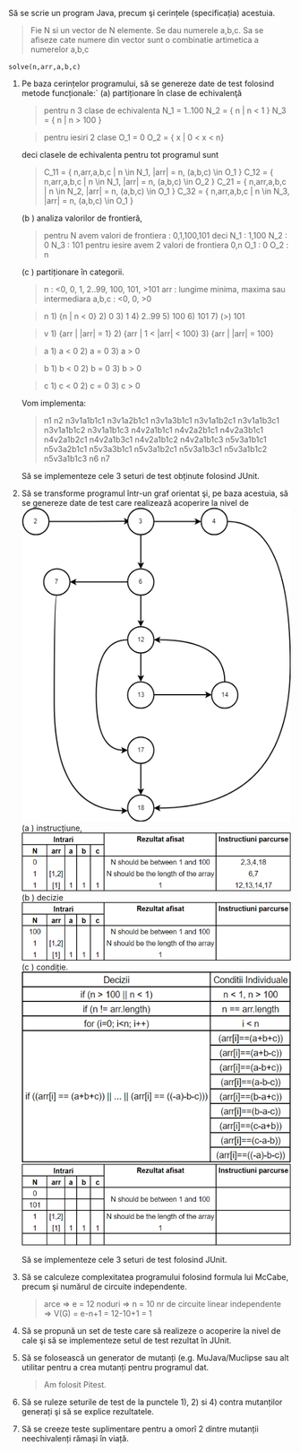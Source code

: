 Să se scrie un program Java, precum şi cerințele (specificația) acestuia.

>Fie N si un vector de N elemente. Se dau numerele a,b,c. Sa se afiseze cate numere din vector sunt o combinatie artimetica a numerelor a,b,c

    solve(n,arr,a,b,c)

1. Pe baza cerințelor programului, să se genereze date de test folosind metode funcționale:`
(a) partiționare în clase de echivalenţă
    > pentru n 3 clase de echivalenta
        N_1 = 1..100
        N_2 = { n | n < 1 }
        N_3 = { n | n > 100 }
        
    > pentru iesiri 2 clase
        O_1 = 0
        O_2 = { x | 0 < x < n}

    deci clasele de echivalenta pentru tot programul sunt 
    >C_11 = { n,arr,a,b,c | n \in N_1, |arr| = n, (a,b,c) \in O_1 }
    >C_12 = { n,arr,a,b,c | n \in N_1, |arr| = n, (a,b,c) \in O_2 }
    >C_21 = { n,arr,a,b,c | n \in N_2, |arr| = n, (a,b,c) \in O_1 }
    >C_32 = { n,arr,a,b,c | n \in N_3, |arr| = n, (a,b,c) \in O_1 }
    
    (b ) analiza valorilor de frontieră,
    > pentru N avem valori de frontiera : 0,1,100,101 deci
        N_1 : 1,100
        N_2 : 0
        N_3 : 101
    >pentru iesire avem 2 valori de frontiera 0,n
        O_1 : 0
        O_2 : n
    
    (c ) partiționare în categorii.
    > n : <0, 0, 1, 2..99, 100, 101, >101
     arr : lungime minima, maxima sau intermediara
     a,b,c : <0, 0, >0

    > n 
        1) {n | n < 0}
        2) 0
        3) 1
        4) 2..99
        5) 100
        6) 101
        7) (>) 101

    > v
        1) {arr | |arr| = 1}
        2) {arr | 1 < |arr| < 100}
        3) {arr | |arr| = 100}

    > a
        1) a < 0
        2) a = 0
        3) a > 0
        
    > b
        1) b < 0
        2) b = 0
        3) b > 0
        
    > c
        1) c < 0
        2) c = 0
        3) c > 0

    Vom implementa:
    >    n1
        n2
        n3v1a1b1c1
        n3v1a2b1c1
        n3v1a3b1c1
        n3v1a1b2c1
        n3v1a1b3c1
        n3v1a1b1c2
        n3v1a1b1c3
        n4v2a1b1c1
        n4v2a2b1c1
        n4v2a3b1c1
        n4v2a1b2c1
        n4v2a1b3c1
        n4v2a1b1c2
        n4v2a1b1c3
        n5v3a1b1c1
        n5v3a2b1c1
        n5v3a3b1c1
        n5v3a1b2c1
        n5v3a1b3c1
        n5v3a1b1c2
        n5v3a1b1c3
        n6
        n7

    Să se implementeze cele 3 seturi de test obținute folosind JUnit.

2. Să se transforme programul într-un graf orientat şi, pe baza acestuia, să se genereze date de
test care realizează acoperire la nivel de
![Graph](/Images/Graph.png "Graful programului")
(a ) instrucțiune,   
![instructiune](/Images/nivel_instructiune.png "Nivel Instructiune")
(b ) decizie
![decizie](/Images/decizii.png "Nivel decizie")
(c ) condiție.
![conditie](/Images/condition_1.png "Nivel conditie")
![conditie2](/Images/condition_2.png "Nivel conditie")

    Să se implementeze cele 3 seturi de test folosind JUnit.

3. Să se calculeze complexitatea programului folosind formula lui McCabe, precum şi
numărul de circuite independente.

    >arce => e = 12
    noduri => n = 10
    nr de circuite linear independente => V(G) = e-n+1 = 12-10+1 = 1

4. Să se propună un set de teste care să realizeze o acoperire la nivel de cale şi să se
implementeze setul de test rezultat în JUnit.

5. Să se folosească un generator de mutanți (e.g. MuJava/Muclipse sau alt utilitar pentru a crea
mutanți pentru programul dat.

    >Am folosit Pitest.

6. Să se ruleze seturile de test de la punctele 1), 2) si 4) contra mutanților generați şi să se
explice rezultatele.

7. Să se creeze teste suplimentare pentru a omorî 2 dintre mutanții neechivalenți rămași în
viață.
